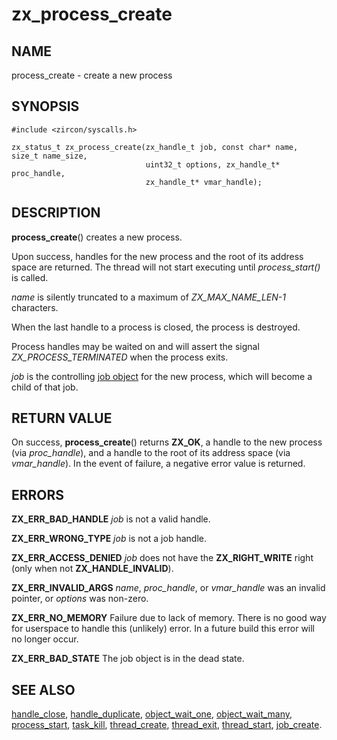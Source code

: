 # zx_process_create

## NAME

process_create - create a new process

## SYNOPSIS

```
#include <zircon/syscalls.h>

zx_status_t zx_process_create(zx_handle_t job, const char* name, size_t name_size,
                              uint32_t options, zx_handle_t* proc_handle,
                              zx_handle_t* vmar_handle);

```

## DESCRIPTION

**process_create**() creates a new process.

Upon success, handles for the new process and the root of its address space
are returned.  The thread will not start executing until *process_start()* is
called.

*name* is silently truncated to a maximum of *ZX_MAX_NAME_LEN-1* characters.

When the last handle to a process is closed, the process is destroyed.

Process handles may be waited on and will assert the signal
*ZX_PROCESS_TERMINATED* when the process exits.

*job* is the controlling [job object](../objects/job.md) for the new
process, which will become a child of that job.

## RETURN VALUE

On success, **process_create**() returns **ZX_OK**, a handle to the new process
(via *proc_handle*), and a handle to the root of its address space (via
*vmar_handle*).  In the event of failure, a negative error value is returned.

## ERRORS

**ZX_ERR_BAD_HANDLE**  *job* is not a valid handle.

**ZX_ERR_WRONG_TYPE**  *job* is not a job handle.

**ZX_ERR_ACCESS_DENIED**  *job* does not have the **ZX_RIGHT_WRITE** right
(only when not **ZX_HANDLE_INVALID**).

**ZX_ERR_INVALID_ARGS**  *name*, *proc_handle*, or *vmar_handle*  was an invalid pointer,
or *options* was non-zero.

**ZX_ERR_NO_MEMORY**  Failure due to lack of memory.
There is no good way for userspace to handle this (unlikely) error.
In a future build this error will no longer occur.

**ZX_ERR_BAD_STATE**  The job object is in the dead state.

## SEE ALSO

[handle_close](handle_close.md),
[handle_duplicate](handle_duplicate.md),
[object_wait_one](object_wait_one.md),
[object_wait_many](object_wait_many.md),
[process_start](process_start.md),
[task_kill](task_kill.md),
[thread_create](thread_create.md),
[thread_exit](thread_exit.md),
[thread_start](thread_start.md),
[job_create](job_create.md).
